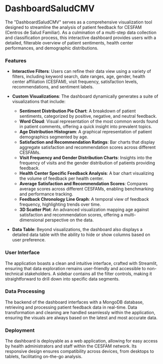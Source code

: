 # DashboardSaludCMV

The "DashboardSaludCMV" serves as a comprehensive visualization tool designed to streamline the analysis of patient feedback for CESFAM (Centros de Salud Familiar). As a culmination of a multi-step data collection and classification process, this interactive dashboard provides users with a detailed, filterable overview of patient sentiments, health center performances, and demographic distributions.

### Features
- **Interactive Filters**: Users can refine their data view using a variety of filters, including keyword search, date ranges, age, gender, health center affiliation (CESFAM), visit frequency, satisfaction levels, recommendations, and sentiment labels.
  
- **Custom Visualizations**: The dashboard dynamically generates a suite of visualizations that include:
  - **Sentiment Distribution Pie Chart**: A breakdown of patient sentiments, categorized by positive, negative, and neutral feedback.
  - **Word Cloud**: Visual representation of the most common words found in patient comments, offering a quick insight into prevalent topics.
  - **Age Distribution Histogram**: A graphical representation of patient demographics segmented by age.
  - **Satisfaction and Recommendation Ratings**: Bar charts that display aggregate satisfaction and recommendation scores across different CESFAMs.
  - **Visit Frequency and Gender Distribution Charts**: Insights into the frequency of visits and the gender distribution of patients providing feedback.
  - **Health Center Specific Feedback Analysis**: A bar chart visualizing the volume of feedback per health center.
  - **Average Satisfaction and Recommendation Scores**: Compares average scores across different CESFAMs, enabling benchmarking and performance tracking.
  - **Feedback Chronology Line Graph**: A temporal view of feedback frequency, highlighting trends over time.
  - **3D Scatter Plot**: An advanced visualization mapping age against satisfaction and recommendation scores, offering a multi-dimensional perspective on the data.
  
- **Data Table**: Beyond visualizations, the dashboard also displays a detailed data table with the ability to hide or show columns based on user preference.

### User Interface
The application boasts a clean and intuitive interface, crafted with Streamlit, ensuring that data exploration remains user-friendly and accessible to non-technical stakeholders. A sidebar contains all the filter controls, making it straightforward to drill down into specific data segments.

### Data Processing
The backend of the dashboard interfaces with a MongoDB database, retrieving and processing patient feedback data in real-time. Data transformation and cleaning are handled seamlessly within the application, ensuring the visuals are always based on the latest and most accurate data.

### Deployment
The dashboard is deployable as a web application, allowing for easy access by health administrators and staff within the CESFAM network. Its responsive design ensures compatibility across devices, from desktops to tablets, facilitating on-the-go analysis.

